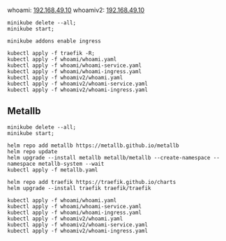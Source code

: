 whoami: [192.168.49.10](http://192.168.49.10 )
whoamiv2: [192.168.49.10](http://192.168.49.10/2 )
```shell
minikube delete --all;
minikube start;
```

```shell
minikube addons enable ingress
```

```shell
kubectl apply -f traefik -R;
kubectl apply -f whoami/whoami.yaml
kubectl apply -f whoami/whoami-service.yaml
kubectl apply -f whoami/whoami-ingress.yaml
kubectl apply -f whoamiv2/whoami.yaml
kubectl apply -f whoamiv2/whoami-service.yaml
kubectl apply -f whoamiv2/whoami-ingress.yaml
```
## Metallb ##
```shell
minikube delete --all;
minikube start;
```

```shell
helm repo add metallb https://metallb.github.io/metallb
helm repo update
helm upgrade --install metallb metallb/metallb --create-namespace --namespace metallb-system --wait
kubectl apply -f metallb.yaml
```
```shell
helm repo add traefik https://traefik.github.io/charts
helm upgrade --install traefik traefik/traefik
```
```shell
kubectl apply -f whoami/whoami.yaml
kubectl apply -f whoami/whoami-service.yaml
kubectl apply -f whoami/whoami-ingress.yaml
kubectl apply -f whoamiv2/whoami.yaml
kubectl apply -f whoamiv2/whoami-service.yaml
kubectl apply -f whoamiv2/whoami-ingress.yaml
```

